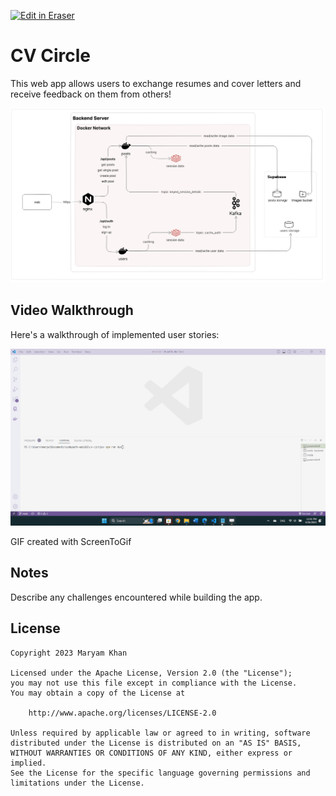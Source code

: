 <p><a target="_blank" href="https://app.eraser.io/workspace/eI5y2LS9WNWkJZPiNXvt" id="edit-in-eraser-github-link"><img alt="Edit in Eraser" src="https://firebasestorage.googleapis.com/v0/b/second-petal-295822.appspot.com/o/images%2Fgithub%2FOpen%20in%20Eraser.svg?alt=media&amp;token=968381c8-a7e7-472a-8ed6-4a6626da5501"></a></p>

# CV Circle
This web app allows users to exchange resumes and cover letters and receive feedback on them from others!

![Architectural Diagram](/.eraser/eI5y2LS9WNWkJZPiNXvt___TDpnkbXtRtf8pwmjWbxCbY6vOrQ2___---figure---Yg_LfDaYYHLcwdRLuC5as---figure---Sx4pQBzDJB-GXINllSV6ig.png "Architectural Diagram")

## Video Walkthrough
Here's a walkthrough of implemented user stories:

![Video Walkthrough](final-project.gif "Video Walkthrough")

GIF created with ScreenToGif

## Notes
Describe any challenges encountered while building the app.

## License
```
Copyright 2023 Maryam Khan

Licensed under the Apache License, Version 2.0 (the "License");
you may not use this file except in compliance with the License.
You may obtain a copy of the License at

    http://www.apache.org/licenses/LICENSE-2.0

Unless required by applicable law or agreed to in writing, software
distributed under the License is distributed on an "AS IS" BASIS,
WITHOUT WARRANTIES OR CONDITIONS OF ANY KIND, either express or implied.
See the License for the specific language governing permissions and
limitations under the License.
```



<!--- Eraser file: https://app.eraser.io/workspace/eI5y2LS9WNWkJZPiNXvt --->